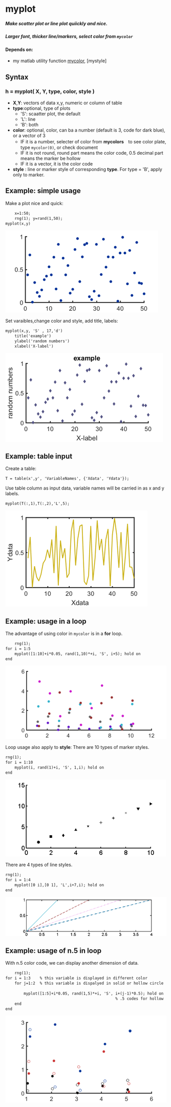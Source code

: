 # myplot

##### Make scatter plot or line plot quiickly and nice.

##### Larger font, thicker line/markers, select color from `mycolor`

#### Depends on:
* my matlab utility function [mycolor](https://github.com/weitingwlin/matlabutility/blob/master/documents/mycolor.md), [mystyle]

## Syntax

### h = myplot( X, Y, type, color, style )

*  **X**,**Y**: vectors of data x,y, numeric or column of table
*  **type**:optional, type of plots 
   + 'S': scaatter plot, the default
   + 'L': line
   + 'B': both
* **color**: optional, color, can ba a number (default is 3, code for dark blue), or a vector of 3
  + IF it is a number, selecter of color from **mycolors**　to see color plate, type `mycolor(0)`, or check document
  + IF it is not round, round part means the color code, 0.5 decimal part means the marker be hollow
  + IF it is a vector, it is the color code
* **style** : line or marker style of corresponding **type**. For type = 'B', apply only to marker.


## Example: simple usage
Make a plot nice and quick:

		x=1:50;
		rng(1); y=rand(1,50);
    myplot(x,y)
 ![plot1](images/myplot_1.png)  

Set varaibles,change color and style, add title, labels:

    myplot(x,y, 'S' , 17,'d')
		title('example')
		ylabel('random numbers')
		xlabel('X-label')
 ![plot2](images/myplot_2.png) 

## Example: table input

Create a table:

	T = table(x',y', 'VariableNames', {'Xdata', 'Ydata'});

Use table column as input data, variable names will be carried in as x and y labels.
	
	myplot(T(:,1),T(:,2),'L',5);
 ![plot3](images/myplot_3.png) 

## Example: usage in a loop

The advantage of using color in `mycolor` is in a **for** loop.

		rng(1); 
	for i = 1:5
    	myplot([1:10]+i*0.05, rand(1,10)*+i, 'S', i+5); hold on
	end
 ![plot4](images/myplot_4.png) 

Loop usage also apply to **style**: There are 10 types of marker styles.

    rng(1); 
	for i = 1:10
    	myplot(i, rand(1)+i, 'S', 1,i); hold on
	end

 ![plot4](images/myplot_6.png) 

There are 4 types of line styles.

    rng(1); 
	for i = 1:4
    	myplot([0 i],[0 1], 'L',i+7,i); hold on
	end

 ![plot4](images/myplot_7.png) 

## Example: usage of n.5 in loop 

With n.5 color code, we can display another dimension of data. 

		rng(1); 
	for i = 1:3    % this variable is displayed in different color
		for j=1:2  % this variable is dispalyed in solid or hollow circle

    		myplot([1:5]+i*0.05, rand(1,5)*+i, 'S', i+(j-1)*0.5); hold on
                                                    % .5 codes for hollow  
		end
	end

 ![plot5](images/myplot_5.png) 